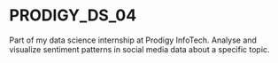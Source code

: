 # PRODIGY_DS_04
 Part of my data science internship at Prodigy InfoTech. Analyse and visualize sentiment patterns in social media data about a specific topic.
